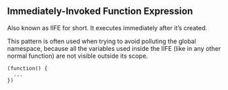 ## Immediately-Invoked Function Expression

Also known as IIFE for short. It executes immediately after it’s created.


This pattern is often used when trying to avoid polluting the global namespace, because all the variables used inside the IIFE (like in any other normal function) are not visible outside its scope.

```
(function() {
  ...
})
```
